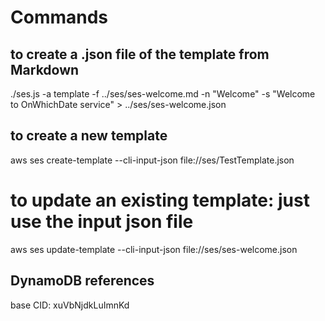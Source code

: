 # Commands

## to create a .json file of the template from Markdown

./ses.js -a template -f ../ses/ses-welcome.md -n "Welcome" -s "Welcome to OnWhichDate service" > ../ses/ses-welcome.json 

## to create a new template
aws ses create-template --cli-input-json file://ses/TestTemplate.json

# to update an existing template: just use the input json file
aws ses update-template  --cli-input-json file://ses/ses-welcome.json 



## DynamoDB references
base CID: xuVbNjdkLuImnKd